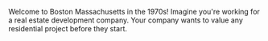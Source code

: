 Welcome to Boston Massachusetts in the 1970s! Imagine you're working for a real estate development company. Your company wants to value any residential project before they start. 
